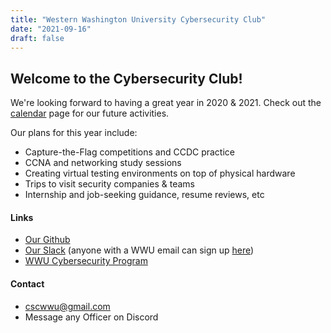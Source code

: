 ```yaml
---
title: "Western Washington University Cybersecurity Club"
date: "2021-09-16"
draft: false
---
```


## Welcome to the Cybersecurity Club!

We're looking forward to having a great year in 2020 & 2021.
Check out the [calendar](../calendar) page for our future activities.

Our plans for this year include:  
* Capture-the-Flag competitions and CCDC practice  
* CCNA and networking study sessions  
* Creating virtual testing environments on top of physical hardware  
* Trips to visit security companies & teams  
* Internship and job-seeking guidance, resume reviews, etc  

#### Links

* [Our Github](https://github.com/wwucyber)  
* [Our Slack](https://wwucyber.slack.com) (anyone with a WWU email can sign up [here](https://wwucyber.slack.com/signup))  
* [WWU Cybersecurity Program](https://cse.wwu.edu/computer-science/computer-information-systems-security-ciss)  

#### Contact

* [cscwwu@gmail.com](mailto:cscwwu@gmail.com)
* Message any Officer on Discord


